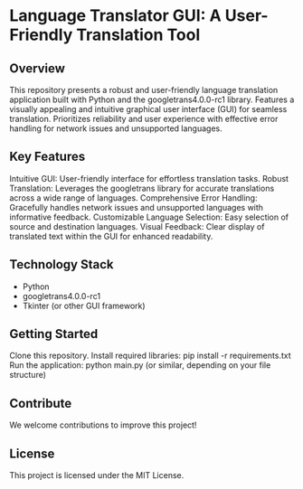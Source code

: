# Language Translator GUI: A User-Friendly Translation Tool

## Overview

This repository presents a robust and user-friendly language translation application built with Python and the googletrans4.0.0-rc1 library.
Features a visually appealing and intuitive graphical user interface (GUI) for seamless translation.
Prioritizes reliability and user experience with effective error handling for network issues and unsupported languages.

## Key Features

Intuitive GUI: User-friendly interface for effortless translation tasks.
Robust Translation: Leverages the googletrans library for accurate translations across a wide range of languages.
Comprehensive Error Handling: Gracefully handles network issues and unsupported languages with informative feedback.
Customizable Language Selection: Easy selection of source and destination languages.
Visual Feedback: Clear display of translated text within the GUI for enhanced readability.

## Technology Stack

-  Python
-  googletrans4.0.0-rc1
-  Tkinter (or other GUI framework)

## Getting Started

Clone this repository.
Install required libraries: pip install -r requirements.txt
Run the application: python main.py (or similar, depending on your file structure)

## Contribute

We welcome contributions to improve this project! 

## License

This project is licensed under the MIT License.

